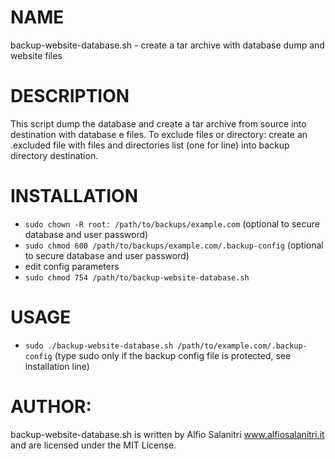 # NAME
backup-website-database.sh - create a tar archive with database dump and website files

# DESCRIPTION
This script dump the database and create a tar archive from source into destination with database e files.
To exclude files or directory: create an .excluded file with files and directories list (one for line) into backup directory destination.

# INSTALLATION
- `sudo chown -R root: /path/to/backups/example.com` (optional to secure database and user password)
- `sudo chmod 600 /path/to/backups/example.com/.backup-config` (optional to secure database and user password)
- edit config parameters
- `sudo chmod 754 /path/to/backup-website-database.sh`


# USAGE
- `sudo ./backup-website-database.sh /path/to/example.com/.backup-config` (type sudo only if the backup config file is protected, see installation line)
       
# AUTHOR: 
backup-website-database.sh is written by Alfio Salanitri www.alfiosalanitri.it and are licensed under the MIT License.
